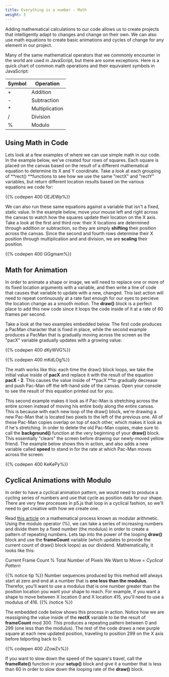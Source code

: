 ```yaml
---
title: Everything is a number - Math
weight: 3
---
```

Adding mathematical calculations to our code allows us to create projects that intelligently adapt to changes and change on their own. We can also use math equations to create basic animations and cycles of change for any element in our project.

Many of the same mathematical operators that we commonly encounter in the world are used in JavaScript, but there are some exceptions. Here is a quick chart of common math operations and their equivalent symbols in JavaScript: 

| Symbol | Operation      |
| ------ | -------------- |
| +      | Addition       |
| \-     | Subtraction    |
| \*     | Multiplication |
| /      | Division       |
| %      | Modulo         |

## Using Math in Code

Lets look at a few examples of where we can use simple math in our code. In the example below, we've created four rows of squares. Each square is placed on the canvas based on the result of a different mathematical equation to determine its X and Y coordinate. Take a look at each grouping of **rect() **functions to see how we use the same "rectX" and "rectY" variables, but return different location results based on the various equations we code for:

{{% codepen 400 OEJEWp%}}

We can also run these same equations against a variable that isn't a fixed, static value. In the example below, move your mouse left and right across the canvas to watch how the squares update their location on the X axis. Take a look at the first and third row: their X locations are determined through addition or subtraction, so they are simply **shifting** their position across the canvas. Since the second and fourth rows determine their X position through multiplication and and division, we are **scaling** their position.

{{% codepen 400 GGgmam%}}

## Math for Animation

In order to animate a shape or image, we will need to replace one or more of its fixed location arguments with a variable, and then write a line of code that causes that variable to update with a new, changed. This last action will need to repeat continuously at a rate fast enough for our eyes to percieve the location change as a smooth motion. The **draw()** block is a perfect place to add this new code since it loops the code inside of it at a rate of 60 frames per second.

Take a look at the two examples embedded below. The first code produces a PacMan character that is fixed in place, while the second example produces a PacMan that is gradually moving across the screen as the "pacX" variable gradually updates with a growing value:

{{% codepen 400 dKyWVG%}}





{{% codepen 400 mKdLOg%}}

The math works like this: each time the draw() block loops, we take the initial value inside of **pacX** and replace it with the result of the equation **pacX - 2**. This causes the value inside of **pacX **to gradually decrease and push Pac-Man off the left-hand side of the canvas. Open your console to see the result of this equation printed out for you.

This second example makes it look as if Pac-Man is stretching  across the entire screen instead of moving his entire body along the entire canvas. This is because with each new loop of the draw() block, we're drawing a new Pac-Man that is located two pixels to the left of the previous one. All of these Pac-Man copies overlap on top of each other, which makes it look as if he's stretching. In order to delete the old Pac-Man copies, make sure to call the **background()** function at the very beginning of your **draw()** block. This essentially "clears" the screen before drawing our newly-moved yellow friend. The example below shows this in action, and also adds a new variable called **speed** to stand in for the rate at which Pac-Man moves across the screen:

{{% codepen 400 KeKePy%}}

## Cyclical Animations with Modulo

In order to have a cyclical animation pattern, we would need to produce a cycling series of numbers and use that cycle as position data for our shape. There are very few processes in p5.js that loop in a cyclical fashion, so we'll need to get creative with how we create one. 

Read [this article](https://www.khanacademy.org/computing/computer-science/cryptography/modarithmetic/a/what-is-modular-arithmetic) on a mathematical process known as modular arithmetic. Using the modulo operator (%), we can take a series of increasing numbers and divide them by a fixed number (the modulus) in order to create a pattern of repeating numbers.  Lets tap into the power of the looping **draw()** block and use the **frameCount** variable (which updates to provide the current count of draw() block loops) as our dividend. Mathematically, it looks like this:

Current Frame Count % Total Number of Pixels We Want to Move =  _Cyclical Pattern_

{{% notice tip %}}
Number sequences produced by this method will always start at zero and end at a number that is **one less than the modulus**. Therefor, you'll want to use a modulus that is one number greater than the position location you want your shape to reach. For example, if you want a shape to move between X location 0 and X location 415, you'll need to use a modulus of 416.
{{% /notice %}}

The embedded code below shows this process in action. Notice how we are reassigning the value inside of the **rectX** variable to be the result of **frameCount** mod 300. This produces a repeating pattern between 0 and 299 (one less than the modulus). The rest of the code draws a new purple square at each new updated position, traveling to position 299 on the X axis before telporting back to 0. 

{{% codepen 400 JZowZv%}}

If you want to slow down the speed of the square's travel, call the **frameRate()** function in your **setup()** block and give it a number that is less than 60 in order to slow down the looping rate of the **draw()** block.
